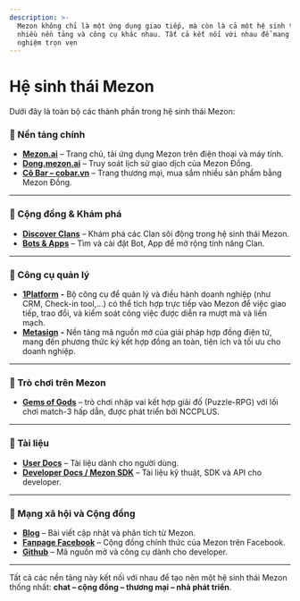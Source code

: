 ```yaml
---
description: >-
  Mezon không chỉ là một ứng dụng giao tiếp, mà còn là cả một hệ sinh thái gồm
  nhiều nền tảng và công cụ khác nhau. Tất cả kết nối với nhau để mang đến trải
  nghiệm trọn vẹn
---
```


# Hệ sinh thái Mezon

Dưới đây là toàn bộ các thành phần trong hệ sinh thái Mezon:

### 🔹 Nền tảng chính

* [**Mezon.ai**](https://mezon.ai/) – Trang chủ, tải ứng dụng Mezon trên điện thoại và máy tính.
* [**Dong.mezon.ai**](https://dong.mezon.ai/) – Truy soát lịch sử giao dịch của Mezon Đồng.
* [**Cô Bar – cobar.vn**](https://cobar.vn/) – Trang thương mại, mua sắm nhiều sản phẩm bằng Mezon Đồng.

***

### 🔹 Cộng đồng & Khám phá

* [**Discover Clans**](https://mezon.ai/clans/) – Khám phá các Clan sôi động trong hệ sinh thái Mezon.
* [**Bots & Apps**](https://top.mezon.ai/) – Tìm và cài đặt Bot, App để mở rộng tính năng Clan.

***

### 🔹 Công cụ quản lý

* [**1Platform**](https://1platform.solutions/)  **-** Bộ công cụ để quản lý và điều hành doanh nghiệp (như CRM, Check-in tool,...) có thể tích hợp trực tiếp vào Mezon để việc giao tiếp, trao đổi, và kiểm soát công việc được diễn ra mượt mà và liền mạch.
* [**Metasign**](https://metasign.com.vn/) **-** Nền tảng mã nguồn mở của giải pháp hợp đồng điện tử, mang đến phương thức ký kết hợp đồng an toàn, tiện ích và tối ưu cho doanh nghiệp.

***

### 🔹 Trò chơi trên Mezon

* [**Gems of Gods**](https://top.mezon.ai/bot/44aca2c1-b008-4962-9407-862dcfa74bc5) – trò chơi nhập vai kết hợp giải đố (Puzzle-RPG) với lối chơi match-3 hấp dẫn, được phát triển bởi NCCPLUS.

***

### 🔹 Tài liệu

* [**User Docs**](https://docs.mezon.ai/) – Tài liệu dành cho người dùng.
* [**Developer Docs / Mezon SDK**](https://mezon.ai/docs/mezon-sdk-docs/) – Tài liệu kỹ thuật, SDK và API cho developer.

***

### 🔹 Mạng xã hội và Cộng đồng

* [**Blog**](https://mezon.ai/blogs/) – Bài viết cập nhật và phân tích từ Mezon.
* [**Fanpage Facebook**](https://www.facebook.com/mezonworld) – Cộng đồng chính thức của Mezon trên Facebook.
* [**Github**](https://github.com/mezonai/mezon) – Mã nguồn mở và công cụ dành cho developer.

***

Tất cả các nền tảng này kết nối với nhau để tạo nên một hệ sinh thái Mezon thống nhất: **chat – cộng đồng – thương mại – nhà phát triển**.
